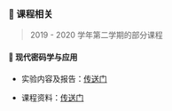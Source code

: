 ### 💯 课程相关

> 2019 - 2020 学年第二学期的部分课程

#### 🔐 现代密码学与应用

- 实验内容及报告：[传送门](course/cryptography/)

- 课程资料：[传送门](https://github.com/JingqingLin/Cryptography)

